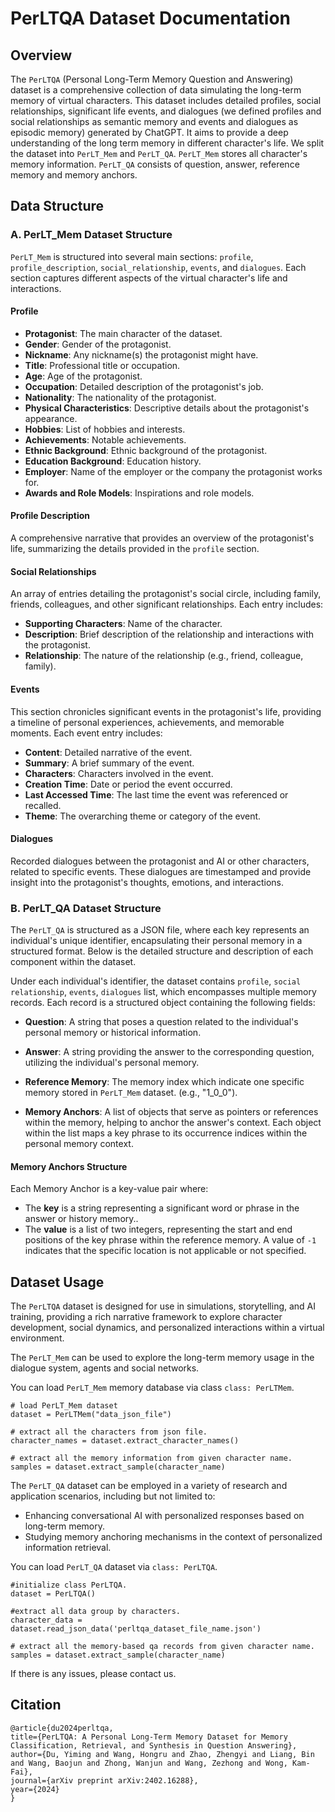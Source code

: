 # PerLTQA Dataset Documentation

## Overview

The `PerLTQA` (Personal Long-Term Memory Question and Answering) dataset is a comprehensive collection of data simulating the long-term memory of virtual characters. This dataset includes detailed profiles, social relationships, significant life events, and dialogues (we defined profiles and social relationships as semantic memory and events and dialogues as episodic memory) generated by ChatGPT. It aims to provide a deep understanding of the long term memory in different character's life. We split the dataset into `PerLT_Mem` and `PerLT_QA`. `PerLT_Mem` stores all character's memory information. `PerLT_QA` consists of question, answer, reference memory and memory anchors.

## Data Structure

### A. PerLT_Mem  Dataset Structure

`PerLT_Mem` is structured into several main sections: `profile`, `profile_description`, `social_relationship`, `events`, and `dialogues`. Each section captures different aspects of the virtual character's life and interactions.

#### Profile

- **Protagonist**: The main character of the dataset.
- **Gender**: Gender of the protagonist.
- **Nickname**: Any nickname(s) the protagonist might have.
- **Title**: Professional title or occupation.
- **Age**: Age of the protagonist.
- **Occupation**: Detailed description of the protagonist's job.
- **Nationality**: The nationality of the protagonist.
- **Physical Characteristics**: Descriptive details about the protagonist's appearance.
- **Hobbies**: List of hobbies and interests.
- **Achievements**: Notable achievements.
- **Ethnic Background**: Ethnic background of the protagonist.
- **Education Background**: Education history.
- **Employer**: Name of the employer or the company the protagonist works for.
- **Awards and Role Models**: Inspirations and role models.

####  Profile Description

A comprehensive narrative that provides an overview of the protagonist's life, summarizing the details provided in the `profile` section.

####  Social Relationships

An array of entries detailing the protagonist's social circle, including family, friends, colleagues, and other significant relationships. Each entry includes:
- **Supporting Characters**: Name of the character.
- **Description**: Brief description of the relationship and interactions with the protagonist.
- **Relationship**: The nature of the relationship (e.g., friend, colleague, family).

####  Events

This section chronicles significant events in the protagonist's life, providing a timeline of personal experiences, achievements, and memorable moments. Each event entry includes:
- **Content**: Detailed narrative of the event.
- **Summary**: A brief summary of the event.
- **Characters**: Characters involved in the event.
- **Creation Time**: Date or period the event occurred.
- **Last Accessed Time**: The last time the event was referenced or recalled.
- **Theme**: The overarching theme or category of the event.

####  Dialogues

Recorded dialogues between the protagonist and AI or other characters, related to specific events. These dialogues are timestamped and provide insight into the protagonist's thoughts, emotions, and interactions.



### B. PerLT_QA Dataset Structure

The `PerLT_QA` is structured as a JSON file, where each key represents an individual's unique identifier, encapsulating their personal memory in a structured format. Below is the detailed structure and description of each component within the dataset.

Under each individual's identifier, the dataset contains `profile`, `social relationship`, `events`, `dialogues` list, which encompasses multiple memory records. Each record  is a structured object containing the following fields:

- **Question**: A string that poses a question related to the individual's personal memory or historical information.

- **Answer**: A string providing the answer to the corresponding question, utilizing the individual's personal memory.

- **Reference Memory**: The memory index which indicate one specific memory stored in `PerLT_Mem` dataset.  (e.g., "1_0_0").

- **Memory Anchors**: A list of objects that serve as pointers or references within the memory, helping to anchor the answer's context. Each object within the list maps a key phrase to its occurrence indices within the personal memory context.
#### Memory Anchors Structure

Each Memory Anchor is a key-value pair where:
- The **key** is a string representing a significant word or phrase in the answer or history memory..
- The **value** is a list of two integers, representing the start and end positions of the key phrase within the reference memory. A value of `-1` indicates that the specific location is not applicable or not specified.


## Dataset Usage

The `PerLTQA` dataset is designed for use in simulations, storytelling, and AI training, providing a rich narrative framework to explore character development, social dynamics, and personalized interactions within a virtual environment.

The `PerLT_Mem` can be used to explore the long-term memory usage in the dialogue system, agents and social networks.

You can load `PerLT_Mem` memory database via class `class: PerLTMem`.
```
# load PerLT_Mem dataset
dataset = PerLTMem("data_json_file")

# extract all the characters from json file.
character_names = dataset.extract_character_names()

# extract all the memory information from given character name.
samples = dataset.extract_sample(character_name)
```
The `PerLT_QA` dataset can be employed in a variety of research and application scenarios, including but not limited to:
- Enhancing conversational AI with personalized responses based on long-term memory.
- Studying memory anchoring mechanisms in the context of personalized information retrieval.

You can load `PerLT_QA` dataset via `class: PerLTQA`.
```
#initialize class PerLTQA.
dataset = PerLTQA()

#extract all data group by characters.
character_data = dataset.read_json_data('perltqa_dataset_file_name.json')

# extract all the memory-based qa records from given character name.
samples = dataset.extract_sample(character_name)
```



If there is any issues, please contact us.



## Citation

```
@article{du2024perltqa,
title={PerLTQA: A Personal Long-Term Memory Dataset for Memory Classification, Retrieval, and Synthesis in Question Answering},
author={Du, Yiming and Wang, Hongru and Zhao, Zhengyi and Liang, Bin and Wang, Baojun and Zhong, Wanjun and Wang, Zezhong and Wong, Kam-Fai},
journal={arXiv preprint arXiv:2402.16288},
year={2024}
}
```